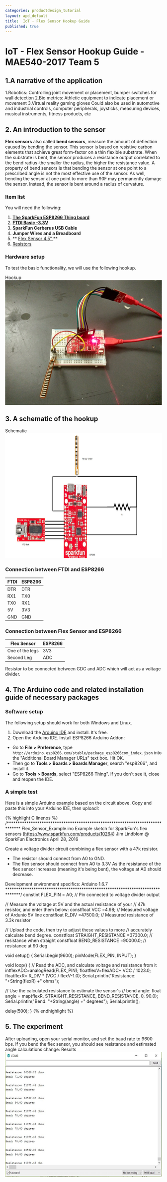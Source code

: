 ```yaml
---
categories: productdesign_tutorial
layout: apd_default
title:  IoT - Flex Sensor Hookup Guide
published: true
---
```


# IoT - Flex Sensor Hookup Guide - MAE540-2017 Team 5

## 1.A narrative of the application
1.Robotics: Controlling  joint movement or placement, bumper switches for wall detection
2.Bio metrics: Athletic equipment to indicate placement or movement
3.Virtual reality gaming gloves
Could also be used in automotive and industrial controls, computer peripherals, joysticks, measuring devices, musical instruments, fitness products, etc

## 2. An introduction to the sensor
**Flex sensors** also called **bend sensors**, measure the amount of deflection caused by bending the sensor. This sensor is based on resistive carbon elements that achieve great form-factor on a thin flexible substrate. When the substrate is bent, the sensor produces a resistance output correlated to the bend radius-the smaller the radius, the higher the resistance value. A property of bend sensors is that bending the sensor at one point to a prescribed angle is not the most effective use of the sensor. As well, bending the sensor at one point to more than 90F may permanently damage the sensor. Instead, the sensor is bent around a radius of curvature.

### Item list
You will need the following:

1. **[The SparkFun ESP8266 Thing board][1]**
2. **[FTDI Basic -3.3V][2]**
3. **SparkFun Cerberus USB Cable**
4. **Jumper Wires and a Breadboard**
5. ** [Flex Sensor 4.5" ][3]**
7. [Resistors][4] 

### Hardware setup
To test the basic functionality, we will use the following hookup.

Hookup
<img src="/_images/tutorial_iot/flexsensor/hookup2.jpg" alt="Drawing" style="height: 400px;"/>

## 3. A schematic of the hookup
Schematic
<img src="/_images/tutorial_iot/flexsensor/hookup1.jpg" alt="Drawing" style="height: 400px;"/>

### Connection between FTDI and ESP8266
FTDI | ESP8266
------------ | -------------
DTR | DTR
RX1 | TX0
TX0 | RX1
5V | 3V3
GND | GND

### Connection between Flex Sensor and ESP8266
Flex Sensor | ESP8266
------------ | -------------
One of the legs | 3V3
Second Leg | ADC

Resistor to be connected between GDC and ADC which will act as a voltage divider.
## 4. The Arduino code and related installation guide of necessary packages

### Software setup
The following setup should work for both Windows and Linux.

1. Download the [Arduino IDE][2] and install. It's free.
2. Open the Arduino IDE. Install ESP8266 Arduino Addon: 
  * Go to **File > Preference**, type
`http://arduino.esp8266.com/stable/package_esp8266com_index.json`
into the "Additional Board Manager URLs" text box. Hit OK.
  * Then go to **Tools > Boards > Boards Manager**, search "esp8266", and install it.
  * Go to **Tools > Boards**, select "ESP8266 Thing". If you don't see it, close and reopen the IDE.

### A simple test
Here is a simple Arduino example based on the circuit above. Copy and paste this into your Arduino IDE, then upload!:

{% highlight C linenos %}
/******************************************************************************
Flex_Sensor_Example.ino
Example sketch for SparkFun's flex sensors
  (https://www.sparkfun.com/products/10264)
Jim Lindblom @ SparkFun Electronics
April 28, 2016

Create a voltage divider circuit combining a flex sensor with a 47k resistor.
- The resistor should connect from A0 to GND.
- The flex sensor should connect from A0 to 3.3V
As the resistance of the flex sensor increases (meaning it's being bent), the
voltage at A0 should decrease.

Development environment specifics:
Arduino 1.6.7
******************************************************************************/
constint FLEX_PIN = A0; // Pin connected to voltage divider output

// Measure the voltage at 5V and the actual resistance of your
// 47k resistor, and enter them below:
constfloat VCC =4.98; // Measured voltage of Ardunio 5V line
constfloat R_DIV =47500.0; // Measured resistance of 3.3k resistor

// Upload the code, then try to adjust these values to more
// accurately calculate bend degree.
constfloat STRAIGHT_RESISTANCE =37300.0; // resistance when straight
constfloat BEND_RESISTANCE =90000.0; // resistance at 90 deg

void setup() 
{
Serial.begin(9600);
pinMode(FLEX_PIN, INPUT);
}

void loop() 
{
// Read the ADC, and calculate voltage and resistance from it
intflexADC=analogRead(FLEX_PIN);
floatflexV=flexADC* VCC / 1023.0;
floatflexR= R_DIV * (VCC / flexV-1.0);
Serial.println("Resistance: "+String(flexR) +" ohms");

// Use the calculated resistance to estimate the sensor's
// bend angle:
float angle = map(flexR, STRAIGHT_RESISTANCE, BEND_RESISTANCE,
0, 90.0);
Serial.println("Bend: "+String(angle) +" degrees");
Serial.println();

  delay(500);
}
{% endhighlight %}

## 5. The experiment
After uploading, open your serial monitor, and set the baud rate to 9600 bps.
If you bend the flex sensor, you should see resistance and estimated angle calculations change:
Results
<img src="/_images/tutorial_iot/flexsensor/hookup3.jpg" alt="Drawing" style="height: 400px;"/>

 

[1]: https://www.sparkfun.com/products/13231 
[2]: https://www.sparkfun.com/products/9716 
[3]: https://www.sparkfun.com/products/8606 
[4]: https://learn.sparkfun.com/tutorials/resistors
[blynklib]: https://github.com/blynkkk/blynk-library
